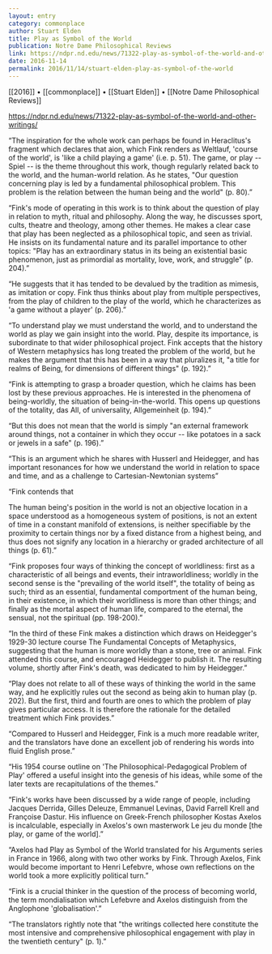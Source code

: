 ```yaml
---
layout: entry
category: commonplace
author: Stuart Elden
title: Play as Symbol of the World
publication: Notre Dame Philosophical Reviews
link: https://ndpr.nd.edu/news/71322-play-as-symbol-of-the-world-and-other-writings/
date: 2016-11-14
permalink: 2016/11/14/stuart-elden-play-as-symbol-of-the-world
---
```


[[2016]] • [[commonplace]] • [[Stuart Elden]] • [[Notre Dame Philosophical Reviews]]

https://ndpr.nd.edu/news/71322-play-as-symbol-of-the-world-and-other-writings/

“The inspiration for the whole work can perhaps be found in Heraclitus's fragment which declares that aion, which Fink renders as Weltlauf, 'course of the world', is 'like a child playing a game' (i.e. p. 51). The game, or play -- Spiel -- is the theme throughout this work, though regularly related back to the world, and the human-world relation. As he states, "Our question concerning play is led by a fundamental philosophical problem. This problem is the relation between the human being and the world" (p. 80).”

“Fink's mode of operating in this work is to think about the question of play in relation to myth, ritual and philosophy. Along the way, he discusses sport, cults, theatre and theology, among other themes. He makes a clear case that play has been neglected as a philosophical topic, and seen as trivial. He insists on its fundamental nature and its parallel importance to other topics: "Play has an extraordinary status in its being an existential basic phenomenon, just as primordial as mortality, love, work, and struggle" (p. 204).”

“He suggests that it has tended to be devalued by the tradition as mimesis, as imitation or copy. Fink thus thinks about play from multiple perspectives, from the play of children to the play of the world, which he characterizes as 'a game without a player' (p. 206).”

“To understand play we must understand the world, and to understand the world as play we gain insight into the world. Play, despite its importance, is subordinate to that wider philosophical project. Fink accepts that the history of Western metaphysics has long treated the problem of the world, but he makes the argument that this has been in a way that pluralizes it, "a title for realms of Being, for dimensions of different things" (p. 192).”

“Fink is attempting to grasp a broader question, which he claims has been lost by these previous approaches. He is interested in the phenomena of being-worldly, the situation of being-in-the-world. This opens up questions of the totality, das All, of universality, Allgemeinheit (p. 194).”

“But this does not mean that the world is simply "an external framework around things, not a container in which they occur -- like potatoes in a sack or jewels in a safe" (p. 196).”

“This is an argument which he shares with Husserl and Heidegger, and has important resonances for how we understand the world in relation to space and time, and as a challenge to Cartesian-Newtonian systems”

“Fink contends that

The human being's position in the world is not an objective location in a space understood as a homogeneous system of positions, is not an extent of time in a constant manifold of extensions, is neither specifiable by the proximity to certain things nor by a fixed distance from a highest being, and thus does not signify any location in a hierarchy or graded architecture of all things (p. 61).”

“Fink proposes four ways of thinking the concept of worldliness: first as a characteristic of all beings and events, their intraworldliness; worldly in the second sense is the "prevailing of the world itself", the totality of being as such; third as an essential, fundamental comportment of the human being, in their existence, in which their worldliness is more than other things; and finally as the mortal aspect of human life, compared to the eternal, the sensual, not the spiritual (pp. 198-200).”

“In the third of these Fink makes a distinction which draws on Heidegger's 1929-30 lecture course The Fundamental Concepts of Metaphysics, suggesting that the human is more worldly than a stone, tree or animal. Fink attended this course, and encouraged Heidegger to publish it. The resulting volume, shortly after Fink's death, was dedicated to him by Heidegger.”

“Play does not relate to all of these ways of thinking the world in the same way, and he explicitly rules out the second as being akin to human play (p. 202). But the first, third and fourth are ones to which the problem of play gives particular access. It is therefore the rationale for the detailed treatment which Fink provides.”

“Compared to Husserl and Heidegger, Fink is a much more readable writer, and the translators have done an excellent job of rendering his words into fluid English prose.”

“His 1954 course outline on 'The Philosophical-Pedagogical Problem of Play' offered a useful insight into the genesis of his ideas, while some of the later texts are recapitulations of the themes.”

“Fink's works have been discussed by a wide range of people, including Jacques Derrida, Gilles Deleuze, Emmanuel Levinas, David Farrell Krell and Françoise Dastur. His influence on Greek-French philosopher Kostas Axelos is incalculable, especially in Axelos's own masterwork Le jeu du monde [the play, or game of the world].”

“Axelos had Play as Symbol of the World translated for his Arguments series in France in 1966, along with two other works by Fink. Through Axelos, Fink would become important to Henri Lefebvre, whose own reflections on the world took a more explicitly political turn.”

“Fink is a crucial thinker in the question of the process of becoming world, the term mondialisation which Lefebvre and Axelos distinguish from the Anglophone 'globalisation'.”

“The translators rightly note that "the writings collected here constitute the most intensive and comprehensive philosophical engagement with play in the twentieth century" (p. 1).”
